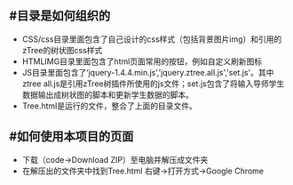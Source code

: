 ## #目录是如何组织的

- CSS/css目录里面包含了自己设计的css样式（包括背景图片img）和引用的zTree的树状图css样式
- HTMLIMG目录里面包含了html页面常用的按钮，例如自定义刷新图标
- JS目录里面包含了‘jquery-1.4.4.min.js’,'jquery.ztree.all.js','set.js'。其中ztree all.js是引用zTree树插件所使用的js文件；set.js包含了将输入导师学生数据输出成树状图的脚本和更新学生数据的脚本。
- Tree.html是运行的文件，整合了上面的目录文件。

## #如何使用本项目的页面

- 下载（code→Download ZIP）至电脑并解压成文件夹
- 在解压出的文件夹中找到Tree.html 右键→打开方式→Google Chrome